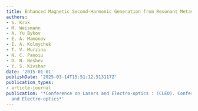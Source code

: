 ```yaml
---
title: Enhanced Magnetic Second-Harmonic Generation from Resonant Metasurfaces
authors:
- S. Kruk
- M. Weismann
- A. Yu Bykov
- E. A. Mamonov
- I. A. Kolmychek
- T. V. Murzina
- N. C. Panoiu
- D. N. Neshev
- Y. S. Kivshar
date: '2015-01-01'
publishDate: '2025-03-14T15:51:12.513117Z'
publication_types:
- article-journal
publication: '*Conference on Lasers and Electro-optics : (CLEO). Conference on Lasers
  and Electro-optics*'
---
```

